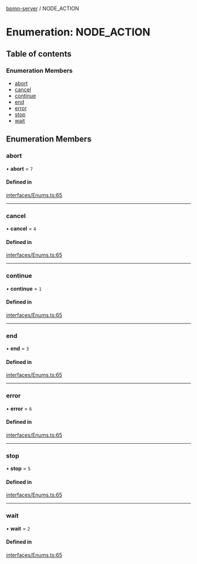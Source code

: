 [bpmn-server](../README.md) / NODE\_ACTION

# Enumeration: NODE\_ACTION

## Table of contents

### Enumeration Members

- [abort](node_action.md#abort)
- [cancel](node_action.md#cancel)
- [continue](node_action.md#continue)
- [end](node_action.md#end)
- [error](node_action.md#error)
- [stop](node_action.md#stop)
- [wait](node_action.md#wait)

## Enumeration Members

### abort

• **abort** = ``7``

#### Defined in

[interfaces/Enums.ts:65](https://github.com/bpmnServer/bpmn-server/blob/b56411b/src/interfaces/Enums.ts#L65)

___

### cancel

• **cancel** = ``4``

#### Defined in

[interfaces/Enums.ts:65](https://github.com/bpmnServer/bpmn-server/blob/b56411b/src/interfaces/Enums.ts#L65)

___

### continue

• **continue** = ``1``

#### Defined in

[interfaces/Enums.ts:65](https://github.com/bpmnServer/bpmn-server/blob/b56411b/src/interfaces/Enums.ts#L65)

___

### end

• **end** = ``3``

#### Defined in

[interfaces/Enums.ts:65](https://github.com/bpmnServer/bpmn-server/blob/b56411b/src/interfaces/Enums.ts#L65)

___

### error

• **error** = ``6``

#### Defined in

[interfaces/Enums.ts:65](https://github.com/bpmnServer/bpmn-server/blob/b56411b/src/interfaces/Enums.ts#L65)

___

### stop

• **stop** = ``5``

#### Defined in

[interfaces/Enums.ts:65](https://github.com/bpmnServer/bpmn-server/blob/b56411b/src/interfaces/Enums.ts#L65)

___

### wait

• **wait** = ``2``

#### Defined in

[interfaces/Enums.ts:65](https://github.com/bpmnServer/bpmn-server/blob/b56411b/src/interfaces/Enums.ts#L65)

